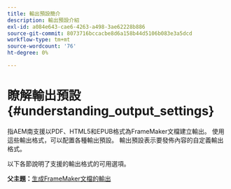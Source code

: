 ```yaml
---
title: 輸出預設簡介
description: 輸出預設介紹
exl-id: a084e643-cae6-4263-a498-3ae62228b886
source-git-commit: 8073716bccacbe8d6a158b44d5106b083e3a5dcd
workflow-type: tm+mt
source-wordcount: '76'
ht-degree: 0%

---
```


# 瞭解輸出預設 {#understanding_output_settings}

指AEM南支援以PDF、HTML5和EPUB格式為FrameMaker文檔建立輸出。 使用這些輸出格式，可以配置各種輸出預設。 輸出預設表示要發佈內容的自定義輸出格式。

以下各節說明了支援的輸出格式的可用選項。

**父主題：**[&#x200B;生成FrameMaker文檔的輸出](fm-output-generatation.md)
